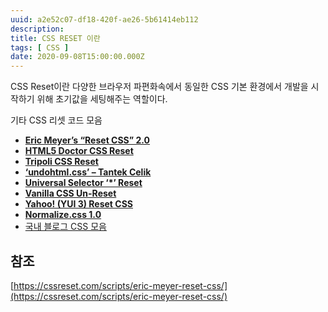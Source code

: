 ```yaml
---
uuid: a2e52c07-df18-420f-ae26-5b61414eb112
description: 
title: CSS RESET 이란
tags: [ CSS ]
date: 2020-09-08T15:00:00.000Z
---
```









CSS Reset이란 다양한 브라우저 파편화속에서 동일한 CSS 기본 환경에서 개발을 시작하기 위해 초기값을 세팅해주는 역할이다.

기타 CSS 리셋 코드 모음

- **[Eric Meyer’s “Reset CSS” 2.0](https://cssreset.com/scripts/eric-meyer-reset-css/)**
- **[HTML5 Doctor CSS Reset](https://cssreset.com/scripts/html5-doctor-css-reset-stylesheet/)**
- **[Tripoli CSS Reset](https://cssreset.com/scripts/tripoli-css-reset-david-hellsing/)**
- **[‘undohtml.css’ – Tantek Celik](https://cssreset.com/scripts/undohtml-css-tantek-celik/)**
- **[Universal Selector ‘*’ Reset](https://cssreset.com/scripts/universal-selector-css-reset/)**
- **[Vanilla CSS Un-Reset](https://cssreset.com/scripts/vanilla-css-un-reset/)**
- **[Yahoo! (YUI 3) Reset CSS](https://cssreset.com/scripts/yahoo-css-reset-yui-3/)**
- **[Normalize.css 1.0](https://cssreset.com/scripts/normalize-css/)**
- [국내 블로그 CSS 모음](https://hellominchan.tistory.com/105)

## **참조**

[https://cssreset.com/scripts/eric-meyer-reset-css/](https://cssreset.com/scripts/eric-meyer-reset-css/)